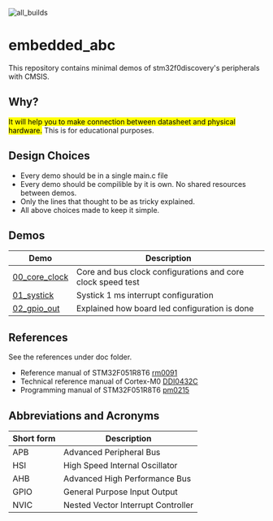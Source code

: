 ![all_builds](https://github.com/aslansq/embedded_abc/actions/workflows/c-cpp.yml/badge.svg)

# embedded_abc
This repository contains minimal demos of stm32f0discovery's peripherals with CMSIS.

## Why?
<mark>It will help you to make connection between datasheet and physical hardware.</mark>
This is for educational purposes.

## Design Choices
* Every demo should be in a single main.c file
* Every demo should be compilible by it is own. No shared resources between demos.
* Only the lines that thought to be as tricky explained.
* All above choices made to keep it simple.

## Demos
|Demo| Description|
|---|---|
|[00_core_clock](./00_core_clk/README.md)|Core and bus clock configurations and core clock speed test|
|[01_systick](./01_systick/README.md)|Systick 1 ms interrupt configuration|
|[02_gpio_out](./02_gpio_out/README.md)|Explained how board led configuration is done|

## References
See the references under doc folder.
* Reference manual of STM32F051R8T6 [rm0091](./doc/rm0091-stm32f0x1stm32f0x2stm32f0x8-advanced-armbased-32bit-mcus-stmicroelectronics.pdf)
* Technical reference manual of Cortex-M0 [DDI0432C](./doc/DDI0432C_cortex_m0_r0p0_trm.pdf)
* Programming manual of STM32F051R8T6 [pm0215](./doc/pm0215-stm32f0-series-cortexm0-programming-manual-stmicroelectronics.pdf)

## Abbreviations and Acronyms
|Short form|Description|
|-|-|
|APB|Advanced Peripheral Bus|
|HSI|High Speed Internal Oscillator|
|AHB|Advanced High Performance Bus|
|GPIO|General Purpose Input Output|
|NVIC|Nested Vector Interrupt Controller|